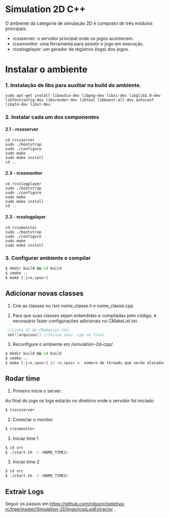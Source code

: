 # Simulation 2D C++

O ambiente da categoria de simulação 2D é composto de três módulos principais:
- rcssserver: o servidor principal onde os jogos acontecem.
- rcssmonitor: uma ferramenta para assistir o jogo em execução.
- rcsslogplayer: um gerador de registros (logs) dos jogos.

# Instalar o ambiente
### 1. Instalação de libs para auxiliar na build do ambiente. 
```
sudo apt-get install libaudio-dev libpng-dev libxi-dev libglib2.0-dev libfontconfig-dev libxrender-dev libtool libboost-all-dev autoconf libqt4-dev libxt-dev
```
### 2. Instalar cada um dos componentes
#### 2.1 - rcssserver
```
cd rcssserver
sudo ./bootstrap
sudo ./configure
sudo make
sudo make install
cd ..
```

#### 2.3 - rcssmonitor
```
cd rcsslogplayer
sudo ./bootstrap
sudo ./configure
sudo make
sudo make install
cd ..
```
#### 2.3 - rcsslogplayer
```
cd rcssmonitor
sudo ./bootstrap
sudo ./configure
sudo make
sudo make install
```

### 3. Configurar ambiente e compilar

```sh
$ mkdir build && cd build
$ cmake ..
$ make [-j<n_cpus>]
```

## Adicionar novas classes

1. Crie as classes no /src nome_classe.h e nome_classe.cpp 

2. Para que suas classes sejam entendidas e compiladas pelo código, é necessário fazer configurações adicionais no CMakeList.txt.
```cpp
 //Linha 31 do CMakeList.txt:
 set([arquivos]) //Inclua seus .cpp no final.
```

3. Reconfigure o ambiente em /simulation-2d-cpp/

```sh
$ mkdir build && cd build
$ cmake ..
$ make [-j<n_cpus>] // <n_cpus> =  número de threads que serão alocadas para rodar o ambiente.
```

## Rodar time

1. Primeiro inicie o server:

Ao final do jogo os logs estarão no diretório onde o servidor foi iniciado

```sh
$ rcsssserver
```

2. Conectar o monitor
```sh
$ rcssmonitor
```

3. Iniciar time 1
```sh
$ cd src
$ ./start.sh -t <NOME_TIME1>
```

3. Iniciar time 2
```sh
$ cd src
$ ./start.sh -t <NOME_TIME2>
```
## Extrair Logs
Seguir os passos em https://github.com/robocin/seletiva-rc/tree/master/Simulation-2D/logs/rcssLogExtractor .
